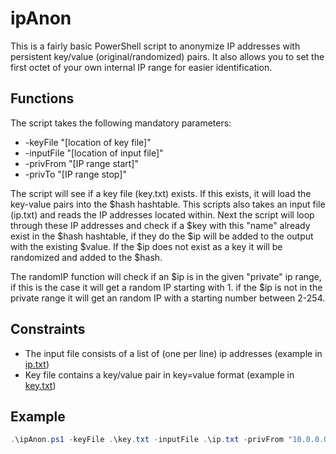 # ipAnon
This is a fairly basic PowerShell script to anonymize IP addresses with persistent key/value (original/randomized) pairs. It also allows you to set the first octet of your own internal IP range for easier identification.

## Functions
The script takes the following mandatory parameters:
* -keyFile "[location of key file]"
* -inputFile "[location of input file]"
* -privFrom "[IP range start]"
* -privTo "[IP range stop]"


The script will see if a key file (key.txt) exists. If this exists, it will load the key-value pairs into the $hash hashtable. This scripts also takes an input file (ip.txt) and reads the IP addresses located within. Next the script will loop through these IP addresses and check if a $key with this "name" already exist in the $hash hashtable, if they do the $ip will be added to the output with the existing $value. If the $ip does not exist as a key it will be randomized and added to the $hash.

The randomIP function will check if an $ip is in the given "private" ip range, if this is the case it will get a random IP starting with 1. if the $ip is not in the private range it will get an random IP with a starting number between 2-254.

## Constraints
* The input file consists of a list of (one per line) ip addresses (example in [ip.txt](ip.txt))
* Key file contains a key/value pair in key=value format (example in [key.txt](key.txt))


## Example
```powershell
.\ipAnon.ps1 -keyFile .\key.txt -inputFile .\ip.txt -privFrom "10.0.0.0" -privTo "10.0.50.255"
```